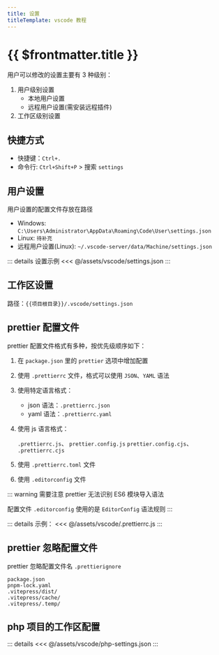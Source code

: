 ```yaml
---
title: 设置
titleTemplate: vscode 教程
---
```


# {{ $frontmatter.title }}

用户可以修改的设置主要有 3 种级别：

1. 用户级别设置
   - 本地用户设置
   - 远程用户设置(需安装远程插件)
2. 工作区级别设置

## 快捷方式

- 快捷键：`Ctrl+.`
- 命令行: `Ctrl+Shift+P` > 搜索 `settings`

## 用户设置

用户设置的配置文件存放在路径

- Windows: `C:\Users\Administrator\AppData\Roaming\Code\User\settings.json`
- Linux: `待补充`
- 远程用户设置(Linux): `~/.vscode-server/data/Machine/settings.json`

::: details 设置示例
<<< @/assets/vscode/settings.json
:::

## 工作区设置

路径：`{{项目根目录}}/.vscode/settings.json`

## prettier 配置文件

prettier 配置文件格式有多种，按优先级顺序如下：

1. 在 `package.json` 里的 `prettier` 选项中增加配置

2. 使用 `.prettierrc` 文件，格式可以使用 `JSON`、`YAML` 语法

3. 使用特定语言格式：

   - json 语法：`.prettierrc.json`
   - yaml 语法：`.prettierrc.yaml`

4. 使用 js 语言格式：

   `.prettierrc.js`、 `prettier.config.js` `prettier.config.cjs`、 `.prettierrc.cjs`

5. 使用 `.prettierrc.toml` 文件

6. 使用 `.editorconfig` 文件

::: warning 需要注意
prettier 无法识别 ES6 模块导入语法

配置文件 `.editorconfig` 使用的是 `EditorConfig` 语法规则
:::

::: details 示例：
<<< @/assets/vscode/.prettierrc.js
:::

## prettier 忽略配置文件

prettier 忽略配置文件名 `.prettierignore`

```
package.json
pnpm-lock.yaml
.vitepress/dist/
.vitepress/cache/
.vitepress/.temp/
```

## php 项目的工作区配置

::: details
<<< @/assets/vscode/php-settings.json
:::
